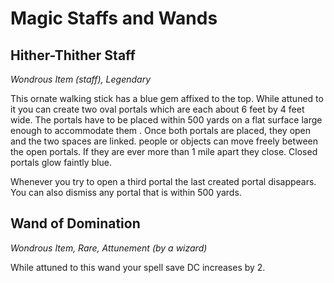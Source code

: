 # Magic Staffs and Wands

## Hither-Thither Staff
_Wondrous Item (staff), Legendary_

This ornate walking stick has a blue gem affixed to the top. While attuned to it you can create two oval portals which are each about 6 feet by 4 feet wide. The portals  have to be placed within 500 yards on a flat surface large enough to accommodate them . Once both portals are placed, they open and the two spaces are linked. people or objects can move freely between the open portals. If they are ever more than 1 mile apart they close. Closed portals glow faintly blue.

Whenever you try to open a third portal the last created portal disappears. You can also dismiss any portal that is within 500 yards.

## Wand of Domination
_Wondrous Item, Rare, Attunement (by a wizard)_

While attuned to this wand your spell save DC increases by 2.

